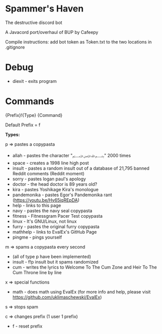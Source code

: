 # Spammer's Haven
The destructive discord bot

A Javacord port/overhaul of BUP by Cafeepy

Compile instructions: 
add bot token as Token.txt to the two locations in .gitignore

# Debug

 - diexit - exits program

# Commands
{Prefix}!{Type} {Command}

Default Prefix = f

**Types:**

p => pastes a copypasta

 - allah - pastes the character "﷽" 2000 times
 - space - creates a 1998 line high post
 - insult - pastes a random insult out of a database of 21,795 banned Reddit comments (Reddit moment)
 - sorry - pastes logan paul's apology
 - doctor - the head doctor is 89 years old?
 - kira - pastes Yoshikage Kira's monologue
 - pandemonika - pastes Egor's Pandemonika rant (https://youtu.be/Hy65jqREpDA)
 - help - links to this page
 - navy - pastes the navy seal copypasta
 - fitness - Fitnessgram Pacer Test copypasta
 - linux - It's GNU/Linux, not linux
 - furry - pastes the original furry copypasta
 - mathhelp - links to EvalEx's GitHub Page
 - pingme - pings yourself

m => spams a copypasta every second

 - (all of type p have been implemented)
 - insult - f!p insult but it spams randomized
 - cum - writes the lyrics to Welcome To The Cum Zone and Heir To The Cum Throne line by line
 
x => special functions

 - math - does math using EvalEx (for more info and help, please visit https://github.com/uklimaschewski/EvalEx)

s => stops spam

c => changes prefix (1 user 1 prefix)

 - f - reset prefix
